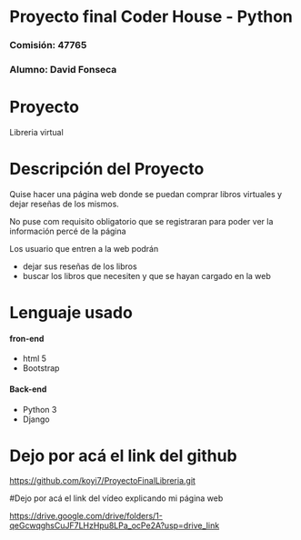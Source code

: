 # Proyecto final Coder House - Python
### Comisión: 47765
### Alumno: David Fonseca

# Proyecto

Libreria virtual

# Descripción del Proyecto

Quise hacer una página web donde se puedan comprar libros virtuales 
y dejar reseñas de los mismos.

No puse com requisito obligatorio que se registraran para poder ver la información percé de la página

Los usuario que entren a la web podrán
- dejar sus reseñas de los libros
- buscar los libros que necesiten y que se hayan cargado en la web

# Lenguaje usado

#### fron-end
- html 5
- Bootstrap 

#### Back-end

- Python 3
- Django 

# Dejo por acá el link del github

https://github.com/koyi7/ProyectoFinalLibreria.git

#Dejo por acá el link del vídeo explicando mi página web

https://drive.google.com/drive/folders/1-qeGcwqghsCuJF7LHzHpu8LPa_ocPe2A?usp=drive_link
